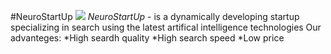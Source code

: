 #NeuroStartUp
![](https://netology-code.github.io/git-homeworks/introduction/assets/logo.png)
*NeuroStartUp* - is a dynamically developing startup specializing in search using the latest artifical intelligence technologies
Our advanteges:
*High seardh quality
*High search speed
*Low price 
